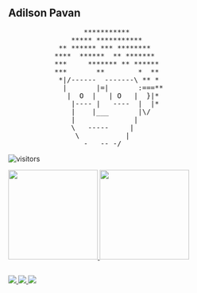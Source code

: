 ## Adilson Pavan

<pre>
                  ***********
               ***** ***********
            ** ****** *** ********
           ****  ******  ** *******
           ***     ******* ** ******
           ***       **        *  **
            *|/------  -------\ ** *
             |       |=|       :===**
              |  O  |   | O   |  }|*
               |---- |   ----  |  |*
               |    |___       |\/
               |              |
               \   -----     |
                \           |
                  -__ -- -/  
</pre>
![visitors](https://visitor-badge.laobi.icu/badge?page_id=pavanad)

<div>
  <a href="https://github.com/pavanad">
  <img height="180em" src="https://github-readme-stats.vercel.app/api?username=pavanad&show_icons=true&theme=react&include_all_commits=true&count_private=true"/>
  <img height="180em" src="https://github-readme-stats.vercel.app/api/top-langs/?username=pavanad&layout=compact&langs_count=7&theme=react"/>
</div>
  
##

<div>
<a href="https://linkedin.com/in/arpavan" target="_blank">
  <img src="https://img.shields.io/badge/-linkedin-0077B5?style=for-the-badge&logo=Linkedin&logoColor=white"/>
</a>
 
<a href="https://www.instagram.com/pavanad.tech/" target="_blank">
  <img src="https://img.shields.io/badge/-instagram-%23E4405F?style=for-the-badge&logo=Instagram&logoColor=white" target="_blank"/>  
</a>
<a href="mailto:adilson.pavan@gmail.com" target="_blank">
  <img src="https://img.shields.io/badge/-gmail-D14836?style=for-the-badge&logo=Gmail&logoColor=white" target="_blank"/>
</a>
</div>
